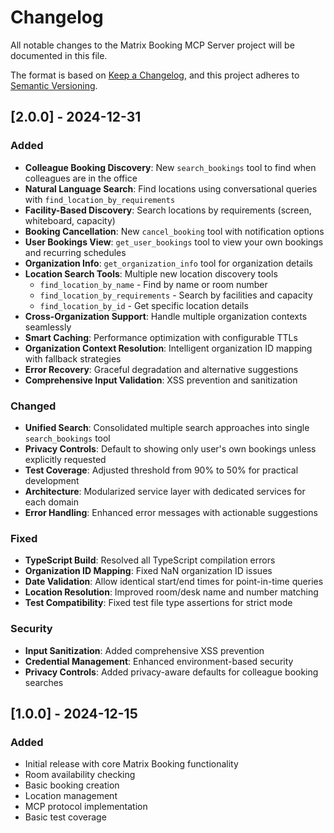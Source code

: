 # Changelog

All notable changes to the Matrix Booking MCP Server project will be documented in this file.

The format is based on [Keep a Changelog](https://keepachangelog.com/en/1.0.0/),
and this project adheres to [Semantic Versioning](https://semver.org/spec/v2.0.0.html).

## [2.0.0] - 2024-12-31

### Added
- **Colleague Booking Discovery**: New `search_bookings` tool to find when colleagues are in the office
- **Natural Language Search**: Find locations using conversational queries with `find_location_by_requirements`
- **Facility-Based Discovery**: Search locations by requirements (screen, whiteboard, capacity)
- **Booking Cancellation**: New `cancel_booking` tool with notification options
- **User Bookings View**: `get_user_bookings` tool to view your own bookings and recurring schedules
- **Organization Info**: `get_organization_info` tool for organization details
- **Location Search Tools**: Multiple new location discovery tools
  - `find_location_by_name` - Find by name or room number
  - `find_location_by_requirements` - Search by facilities and capacity
  - `find_location_by_id` - Get specific location details
- **Cross-Organization Support**: Handle multiple organization contexts seamlessly
- **Smart Caching**: Performance optimization with configurable TTLs
- **Organization Context Resolution**: Intelligent organization ID mapping with fallback strategies
- **Error Recovery**: Graceful degradation and alternative suggestions
- **Comprehensive Input Validation**: XSS prevention and sanitization

### Changed
- **Unified Search**: Consolidated multiple search approaches into single `search_bookings` tool
- **Privacy Controls**: Default to showing only user's own bookings unless explicitly requested
- **Test Coverage**: Adjusted threshold from 90% to 50% for practical development
- **Architecture**: Modularized service layer with dedicated services for each domain
- **Error Handling**: Enhanced error messages with actionable suggestions

### Fixed
- **TypeScript Build**: Resolved all TypeScript compilation errors
- **Organization ID Mapping**: Fixed NaN organization ID issues
- **Date Validation**: Allow identical start/end times for point-in-time queries
- **Location Resolution**: Improved room/desk name and number matching
- **Test Compatibility**: Fixed test file type assertions for strict mode

### Security
- **Input Sanitization**: Added comprehensive XSS prevention
- **Credential Management**: Enhanced environment-based security
- **Privacy Controls**: Added privacy-aware defaults for colleague booking searches

## [1.0.0] - 2024-12-15

### Added
- Initial release with core Matrix Booking functionality
- Room availability checking
- Basic booking creation
- Location management
- MCP protocol implementation
- Basic test coverage